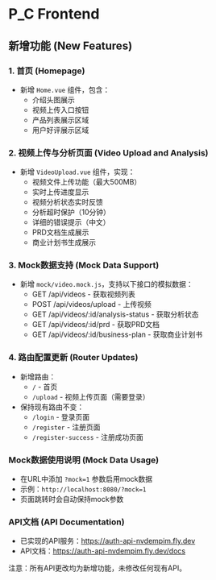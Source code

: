 # P_C Frontend

## 新增功能 (New Features)

### 1. 首页 (Homepage)
- 新增 `Home.vue` 组件，包含：
  - 介绍头图展示
  - 视频上传入口按钮
  - 产品列表展示区域
  - 用户好评展示区域

### 2. 视频上传与分析页面 (Video Upload and Analysis)
- 新增 `VideoUpload.vue` 组件，实现：
  - 视频文件上传功能（最大500MB）
  - 实时上传进度显示
  - 视频分析状态实时反馈
  - 分析超时保护（10分钟）
  - 详细的错误提示（中文）
  - PRD文档生成展示
  - 商业计划书生成展示

### 3. Mock数据支持 (Mock Data Support)
- 新增 `mock/video.mock.js`，支持以下接口的模拟数据：
  - GET /api/videos - 获取视频列表
  - POST /api/videos/upload - 上传视频
  - GET /api/videos/:id/analysis-status - 获取分析状态
  - GET /api/videos/:id/prd - 获取PRD文档
  - GET /api/videos/:id/business-plan - 获取商业计划书

### 4. 路由配置更新 (Router Updates)
- 新增路由：
  - `/` - 首页
  - `/upload` - 视频上传页面（需要登录）
- 保持现有路由不变：
  - `/login` - 登录页面
  - `/register` - 注册页面
  - `/register-success` - 注册成功页面

### Mock数据使用说明 (Mock Data Usage)
- 在URL中添加 `?mock=1` 参数启用mock数据
- 示例：`http://localhost:8080/?mock=1`
- 页面跳转时会自动保持mock参数

### API文档 (API Documentation)
- 已实现的API服务：https://auth-api-nvdempim.fly.dev
- API文档：https://auth-api-nvdempim.fly.dev/docs

注意：所有API更改均为新增功能，未修改任何现有API。
